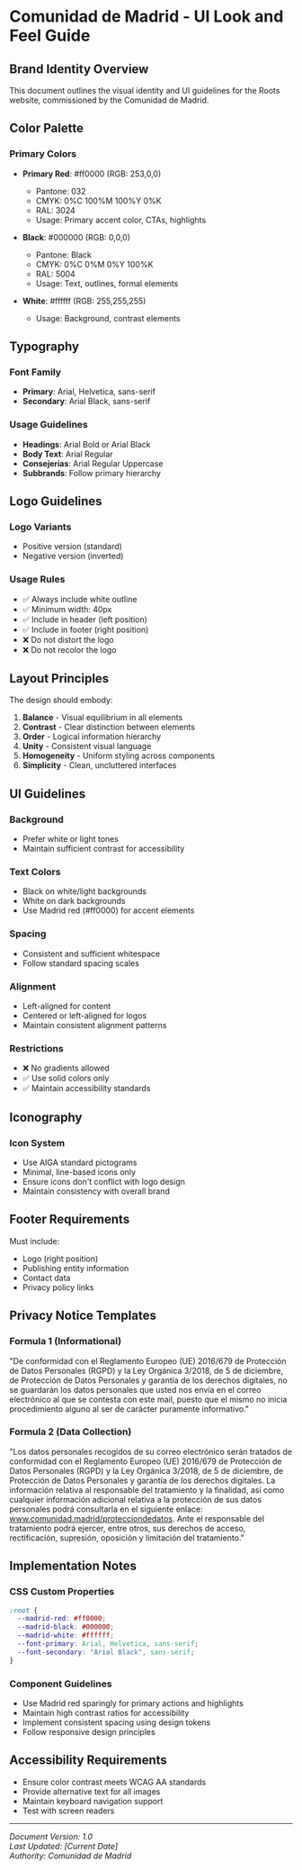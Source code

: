# Comunidad de Madrid - UI Look and Feel Guide

## Brand Identity Overview

This document outlines the visual identity and UI guidelines for the Roots website, commissioned by the Comunidad de Madrid.

## Color Palette

### Primary Colors

- **Primary Red**: #ff0000 (RGB: 253,0,0)
  - Pantone: 032
  - CMYK: 0%C 100%M 100%Y 0%K
  - RAL: 3024
  - Usage: Primary accent color, CTAs, highlights

- **Black**: #000000 (RGB: 0,0,0)
  - Pantone: Black
  - CMYK: 0%C 0%M 0%Y 100%K
  - RAL: 5004
  - Usage: Text, outlines, formal elements

- **White**: #ffffff (RGB: 255,255,255)
  - Usage: Background, contrast elements

## Typography

### Font Family
- **Primary**: Arial, Helvetica, sans-serif
- **Secondary**: Arial Black, sans-serif

### Usage Guidelines
- **Headings**: Arial Bold or Arial Black
- **Body Text**: Arial Regular
- **Consejerías**: Arial Regular Uppercase
- **Subbrands**: Follow primary hierarchy

## Logo Guidelines

### Logo Variants
- Positive version (standard)
- Negative version (inverted)

### Usage Rules
- ✅ Always include white outline
- ✅ Minimum width: 40px
- ✅ Include in header (left position)
- ✅ Include in footer (right position)
- ❌ Do not distort the logo
- ❌ Do not recolor the logo

## Layout Principles

The design should embody:
1. **Balance** - Visual equilibrium in all elements
2. **Contrast** - Clear distinction between elements
3. **Order** - Logical information hierarchy
4. **Unity** - Consistent visual language
5. **Homogeneity** - Uniform styling across components
6. **Simplicity** - Clean, uncluttered interfaces

## UI Guidelines

### Background
- Prefer white or light tones
- Maintain sufficient contrast for accessibility

### Text Colors
- Black on white/light backgrounds
- White on dark backgrounds
- Use Madrid red (#ff0000) for accent elements

### Spacing
- Consistent and sufficient whitespace
- Follow standard spacing scales

### Alignment
- Left-aligned for content
- Centered or left-aligned for logos
- Maintain consistent alignment patterns

### Restrictions
- ❌ No gradients allowed
- ✅ Use solid colors only
- ✅ Maintain accessibility standards

## Iconography

### Icon System
- Use AIGA standard pictograms
- Minimal, line-based icons only
- Ensure icons don't conflict with logo design
- Maintain consistency with overall brand

## Footer Requirements

Must include:
- Logo (right position)
- Publishing entity information
- Contact data
- Privacy policy links

## Privacy Notice Templates

### Formula 1 (Informational)
"De conformidad con el Reglamento Europeo (UE) 2016/679 de Protección de Datos Personales (RGPD) y la Ley Orgánica 3/2018, de 5 de diciembre, de Protección de Datos Personales y garantía de los derechos digitales, no se guardarán los datos personales que usted nos envía en el correo electrónico al que se contesta con este mail, puesto que el mismo no inicia procedimiento alguno al ser de carácter puramente informativo."

### Formula 2 (Data Collection)
"Los datos personales recogidos de su correo electrónico serán tratados de conformidad con el Reglamento Europeo (UE) 2016/679 de Protección de Datos Personales (RGPD) y la Ley Orgánica 3/2018, de 5 de diciembre, de Protección de Datos Personales y garantía de los derechos digitales. La información relativa al responsable del tratamiento y la finalidad, así como cualquier información adicional relativa a la protección de sus datos personales podrá consultarla en el siguiente enlace: www.comunidad.madrid/protecciondedatos. Ante el responsable del tratamiento podrá ejercer, entre otros, sus derechos de acceso, rectificación, supresión, oposición y limitación del tratamiento."

## Implementation Notes

### CSS Custom Properties
```css
:root {
  --madrid-red: #ff0000;
  --madrid-black: #000000;
  --madrid-white: #ffffff;
  --font-primary: Arial, Helvetica, sans-serif;
  --font-secondary: "Arial Black", sans-serif;
}
```

### Component Guidelines
- Use Madrid red sparingly for primary actions and highlights
- Maintain high contrast ratios for accessibility
- Implement consistent spacing using design tokens
- Follow responsive design principles

## Accessibility Requirements

- Ensure color contrast meets WCAG AA standards
- Provide alternative text for all images
- Maintain keyboard navigation support
- Test with screen readers

---

*Document Version: 1.0*  
*Last Updated: [Current Date]*  
*Authority: Comunidad de Madrid* 
